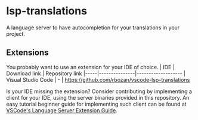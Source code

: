 # lsp-translations
A language server to have autocompletion for your translations in your project.

## Extensions
You probably want to use an extension for your IDE of choice.
| IDE | Download link | Repository link
|-----|---------------|-------------------
| Visual Studio Code | - | https://github.com/rbozan/vscode-lsp-translations

Is your IDE missing the extension? Consider contributing by implementing a client for your IDE, using the server binaries provided in this repository.
An easy tutorial beginner guide for implementing such client can be found at [VSCode's Language Server Extension Guide](https://code.visualstudio.com/api/language-extensions/language-server-extension-guide#explaining-the-language-client).
